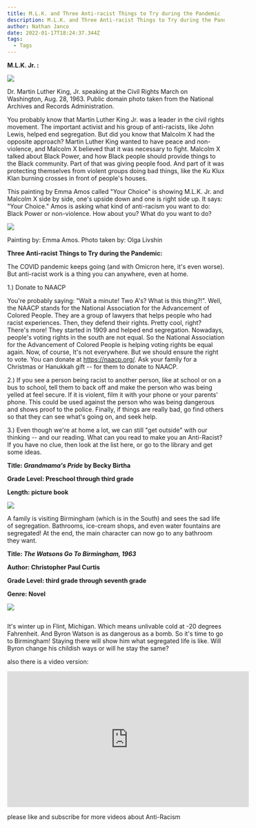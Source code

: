 ```yaml
---
title: M.L.K. and Three Anti-racist Things to Try during the Pandemic
description: M.L.K. and Three Anti-racist Things to Try during the Pandemic
author: Nathan Janco
date: 2022-01-17T18:24:37.344Z
tags:
  - Tags
---
```

**M.L.K. Jr. :**

![](/static/img/martin_luther_king-_jr._speaking_at_the_civil_rights_marc.jpg)

Dr. Martin Luther King, Jr. speaking at the Civil Rights March on Washington, Aug. 28, 1963. Public domain photo taken from the National Archives and Records Administration.

You probably know that Martin Luther King Jr. was a leader in the civil rights movement. The important activist and his group of anti-racists, like John Lewis, helped end segregation. But did you know that Malcolm X had the opposite approach? Martin Luther King wanted to have peace and non-violence, and Malcolm X believed that it was necessary to fight. Malcolm X talked about Black Power, and how Black people should provide things to the Black community. Part of that was giving people food. And part of it was protecting themselves from violent groups doing bad things, like the Ku Klux Klan burning crosses in front of people's houses. 

This painting by Emma Amos called "Your Choice" is showing M.L.K. Jr. and Malcolm X side by side, one's upside down and one is right side up. It says: "Your Choice." Amos is asking what kind of anti-racism you want to do: Black Power or non-violence. How about you? What do you want to do?

![](/static/img/emma.jpg)

Painting by: Emma Amos. Photo taken by: Olga Livshin 

**Three Anti-racist Things to Try during the Pandemic:**

The COVID pandemic keeps going (and with Omicron here, it's even worse). But anti-racist work is a thing you can anywhere, even at home. 

1.) Donate to NAACP

You're probably saying: "Wait a minute! Two A's? What is this thing?!". Well, the NAACP stands for the National Association for the Advancement of Colored People. They are a group of lawyers that helps people who had racist experiences. Then, they defend their rights. Pretty cool, right? There's more! They started in 1909 and helped end segregation. Nowadays, people's voting rights in the south are not equal. So the National Association for the Advancement of Colored People is helping voting rights be equal again. Now, of course, It's not everywhere. But we should ensure the right to vote. You can donate at https://naacp.org/. Ask your family for a Christmas or Hanukkah gift -- for them to donate to NAACP.

2.) If you see a person being racist to another person, like at school or on a bus to school, tell them to back off and make the person who was being yelled at feel secure. If it is violent, film it with your phone or your parents' phone. This could be used against the person who was being dangerous and shows proof to the police. Finally, if things are really bad, go find others so that they can see what's going on, and seek help. 

3.) Even though we're at home a lot, we can still "get outside" with our thinking -- and our reading. What can you read to make you an Anti-Racist? If you have no clue, then look at the list here, or go to the library and get some ideas.

**Title: *Grandmama's Pride* by Becky Birtha**

**Grade Level: Preschool through third grade**

**Length: picture book**

![](/static/img/grandmamas-pride.jpeg)

A family is visiting Birmingham (which is in the South) and sees the sad life of segregation. Bathrooms, ice-cream shops, and even water fountains are segregated! At the end, the main character can now go to any bathroom they want.

**Title: *The Watsons Go To Birmingham, 1963***

**Author: Christopher Paul Curtis**

**Grade Level: third grade through seventh grade** 

**Genre: Novel**

![](/static/img/91rogxds8dl.jpeg)

![]()

It's winter up in Flint, Michigan. Which means unlivable cold at -20 degrees Fahrenheit. And Byron Watson is as dangerous as a bomb. So it's time to go to Birmingham! Staying there will show him what segregated life is like. Will Byron change his childish ways or will he stay the same?

also there is a video version:

<iframe width="560" height="315" src="https://www.youtube.com/embed/CLx3_HQV_to" title="YouTube video player" frameborder="0" allow="accelerometer; autoplay; clipboard-write; encrypted-media; gyroscope; picture-in-picture" allowfullscreen></iframe>

please like and subscribe for more videos about Anti-Racism